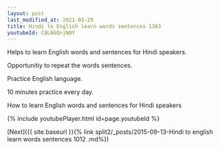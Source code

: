 ```yaml
---
layout: post
last_modified_at: 2021-03-29
title: Hindi to English learn words sentences 1363 
youtubeId: C8L66QnjN0Y
---
```

 
 
Helps to learn English words and sentences for Hindi speakers.

Opportunitiy to repeat the words sentences. 

Practice English language. 
 
10 minutes practice every day. 
 
How to learn English words and sentences for Hindi speakers 
 
{% include youtubePlayer.html id=page.youtubeId %}
 
 
[Next]({{ site.baseurl }}{% link  split2/_posts/2015-09-13-Hindi to english learn words sentences 1012 .md%})
 

